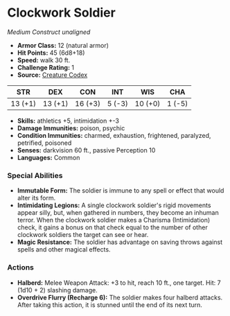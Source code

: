 # Clockwork Soldier

*Medium* *Construct* *unaligned*

- **Armor Class:** 12 (natural armor)
- **Hit Points:** 45 (6d8+18)
- **Speed:** walk 30 ft.
- **Challenge Rating:** 1
- **Source:** [Creature Codex](https://koboldpress.com/kpstore/product/creature-codex-for-5th-edition-dnd/)

| STR | DEX | CON | INT | WIS | CHA |
| --- | --- | --- | --- | --- | --- |
| 13 (+1) | 13 (+1) | 16 (+3) | 5 (-3) | 10 (+0) | 1 (-5) |

- **Skills:** athletics +5, intimidation +-3
- **Damage Immunities:** poison, psychic
- **Condition Immunities:** charmed, exhaustion, frightened, paralyzed, petrified, poisoned
- **Senses:** darkvision 60 ft., passive Perception 10
- **Languages:** Common
### Special Abilities
- **Immutable Form:** The soldier is immune to any spell or effect that would alter its form.
- **Intimidating Legions:** A single clockwork soldier's rigid movements appear silly, but, when gathered in numbers, they become an inhuman terror. When the clockwork soldier makes a Charisma (Intimidation) check, it gains a bonus on that check equal to the number of other clockwork soldiers the target can see or hear.
- **Magic Resistance:** The soldier has advantage on saving throws against spells and other magical effects.
### Actions
- **Halberd:** Melee Weapon Attack: +3 to hit, reach 10 ft., one target. Hit: 7 (1d10 + 2) slashing damage.
- **Overdrive Flurry (Recharge 6):** The soldier makes four halberd attacks. After taking this action, it is stunned until the end of its next turn.
